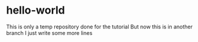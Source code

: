 # hello-world
This is only a temp repository done for the tutorial
But now this is in another branch
I just write some more lines
